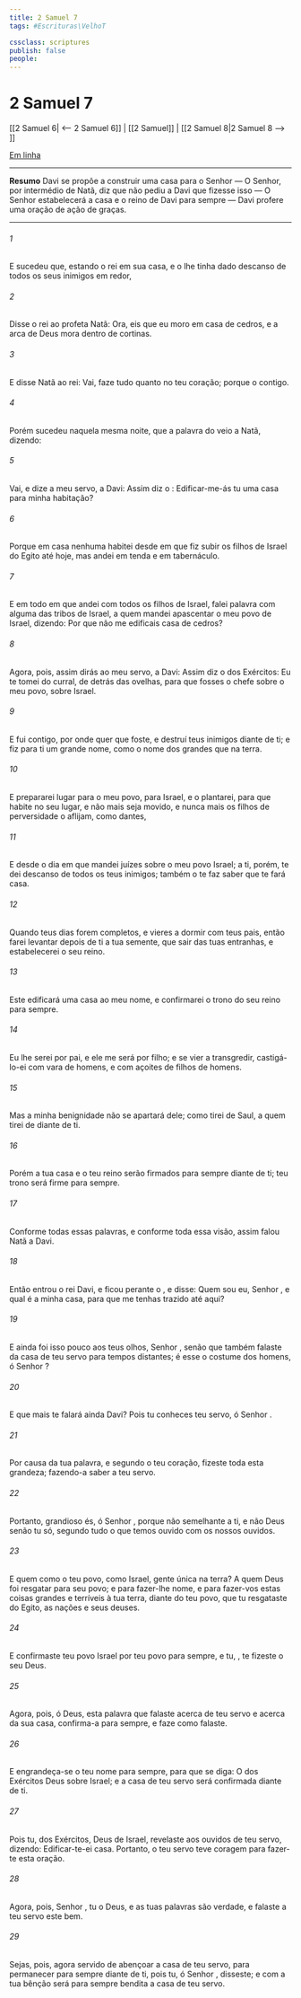 ```yaml
---
title: 2 Samuel 7
tags: #Escrituras\VelhoT

cssclass: scriptures
publish: false
people:
---
```


# 2 Samuel 7
[[2 Samuel 6| <-- 2 Samuel 6]] | [[2 Samuel]] | [[2 Samuel 8|2 Samuel 8 --> ]]

[Em linha](https://churchofjesuschrist.org/study/scriptures/ot/2-sam/7?lang=por)

---
__Resumo__
Davi se propõe a construir uma casa para o Senhor — O Senhor, por intermédio de Natã, diz que não pediu a Davi que fizesse isso — O Senhor estabelecerá a casa e o reino de Davi para sempre — Davi profere uma oração de ação de graças.

---
###### 1 
E sucedeu que, estando o rei  em sua casa, e  o  lhe tinha dado descanso de todos os seus inimigos em redor,

###### 2 
Disse o rei ao profeta Natã: Ora, eis que eu moro em casa de cedros, e a arca de Deus mora dentro de cortinas.

###### 3 
E disse Natã ao rei: Vai,  faze tudo quanto  no teu coração; porque o   contigo.

###### 4 
Porém sucedeu naquela mesma noite, que a palavra do  veio a Natã, dizendo:

###### 5 
Vai, e dize a meu servo, a Davi: Assim diz o : Edificar-me-ás tu uma casa para minha habitação?

###### 6 
Porque em casa nenhuma habitei desde  em que fiz subir os filhos de Israel do Egito até  hoje, mas andei em tenda e em tabernáculo.

###### 7 
E em todo  em que andei com todos os filhos de Israel, falei  palavra com alguma das tribos de Israel, a quem mandei apascentar o meu povo de Israel, dizendo: Por que não me edificais  casa de cedros?

###### 8 
Agora, pois, assim dirás ao meu servo, a Davi: Assim diz o  dos Exércitos: Eu te tomei do curral, de detrás das ovelhas, para que fosses o chefe sobre o meu povo, sobre Israel.

###### 9 
E fui contigo, por onde quer que foste, e destruí teus inimigos diante de ti; e fiz para ti um grande nome, como o nome dos grandes que  na terra.

###### 10 
E prepararei lugar para o meu povo, para Israel, e o plantarei, para que habite no seu lugar, e não mais seja movido, e nunca mais os filhos de perversidade o aflijam, como dantes,

###### 11 
E desde o dia em que mandei  juízes sobre o meu povo Israel; a ti, porém, te dei descanso de todos os teus inimigos; também o  te faz saber que  te fará casa.

###### 12 
Quando teus dias forem completos, e vieres a dormir com teus pais, então farei levantar depois de ti a tua semente, que sair das tuas entranhas, e estabelecerei o seu reino.

###### 13 
Este edificará uma casa ao meu nome, e confirmarei o trono do seu reino para sempre.

###### 14 
Eu lhe serei por pai, e ele me será por filho; e se vier a transgredir, castigá-lo-ei com vara de homens, e com açoites de filhos de homens.

###### 15 
Mas a minha benignidade não se apartará dele; como  tirei de Saul, a quem tirei de diante de ti.

###### 16 
Porém a tua casa e o teu reino serão firmados para sempre diante de ti; teu trono será firme para sempre.

###### 17 
Conforme todas essas palavras, e conforme toda essa visão, assim falou Natã a Davi.

###### 18 
Então entrou o rei Davi, e ficou perante o , e disse: Quem sou eu, Senhor , e qual é a minha casa, para que me tenhas trazido até aqui?

###### 19 
E ainda foi isso pouco aos teus olhos, Senhor , senão que também falaste da casa de teu servo para tempos distantes; é esse o costume dos homens, ó Senhor ?

###### 20 
E que mais te falará ainda Davi? Pois tu conheces  teu servo, ó Senhor .

###### 21 
Por causa da tua palavra, e segundo o teu coração, fizeste toda esta grandeza; fazendo-a saber a teu servo.

###### 22 
Portanto, grandioso és, ó Senhor , porque não  semelhante a ti, e não  Deus senão tu só, segundo tudo o que temos ouvido com os nossos ouvidos.

###### 23 
E quem  como o teu povo, como Israel, gente única na terra? A quem Deus foi resgatar para seu povo; e para fazer-lhe nome, e para fazer-vos estas coisas grandes e terríveis à tua terra, diante do teu povo, que tu resgataste do Egito,  as nações e seus deuses.

###### 24 
E confirmaste teu povo Israel por teu povo para sempre, e tu, , te fizeste o seu Deus.

###### 25 
Agora, pois, ó  Deus, esta palavra que falaste acerca de teu servo e acerca da sua casa, confirma-a para sempre, e faze como falaste.

###### 26 
E engrandeça-se o teu nome para sempre, para que se diga: O  dos Exércitos  Deus sobre Israel; e a casa de teu servo será confirmada diante de ti.

###### 27 
Pois tu,  dos Exércitos, Deus de Israel, revelaste aos ouvidos de teu servo, dizendo: Edificar-te-ei casa. Portanto, o teu servo teve coragem para fazer-te esta oração.

###### 28 
Agora, pois, Senhor , tu  o  Deus, e as tuas palavras são verdade, e falaste a teu servo este bem.

###### 29 
Sejas, pois, agora servido de abençoar a casa de teu servo, para permanecer para sempre diante de ti, pois tu, ó Senhor , disseste; e com a tua bênção será para sempre bendita a casa de teu servo.

